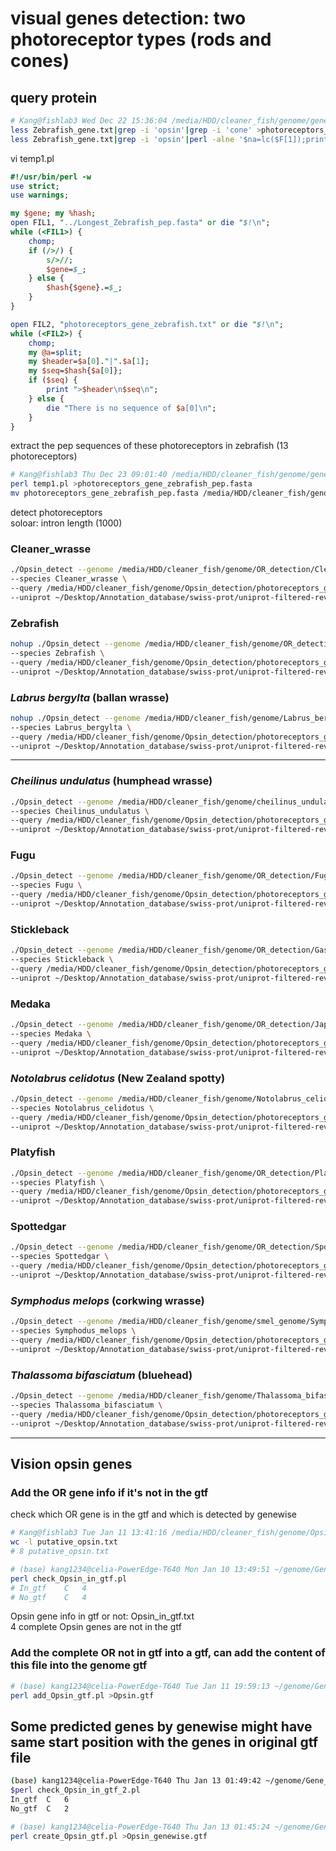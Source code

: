 # visual genes detection: two photoreceptor types (rods and cones)
## query protein
```bash
# Kang@fishlab3 Wed Dec 22 15:36:04 /media/HDD/cleaner_fish/genome/gene_family_2/all_annotation
less Zebrafish_gene.txt|grep -i 'opsin'|grep -i 'cone' >photoreceptors_gene_zebrafish.txt # cone photoreceptors
less Zebrafish_gene.txt|grep -i 'opsin'|perl -alne '$na=lc($F[1]);print if $na eq "rho"'>>photoreceptors_gene_zebrafish.txt # rod photoreceptors
```

vi temp1.pl   
```perl
#!/usr/bin/perl -w
use strict;
use warnings;

my $gene; my %hash;
open FIL1, "../Longest_Zebrafish_pep.fasta" or die "$!\n";
while (<FIL1>) {
	chomp;
	if (/>/) {
		s/>//;
		$gene=$_;
	} else {
		$hash{$gene}.=$_;
	}
}

open FIL2, "photoreceptors_gene_zebrafish.txt" or die "$!\n";
while (<FIL2>) {
	chomp;
	my @a=split;
	my $header=$a[0]."|".$a[1];
	my $seq=$hash{$a[0]};
	if ($seq) {
		print ">$header\n$seq\n";
	} else {
		die "There is no sequence of $a[0]\n";
	}
}
```
extract the pep sequences of these photoreceptors in zebrafish (13 photoreceptors)   
```bash
# Kang@fishlab3 Thu Dec 23 09:01:40 /media/HDD/cleaner_fish/genome/gene_family_2/all_annotation
perl temp1.pl >photoreceptors_gene_zebrafish_pep.fasta
mv photoreceptors_gene_zebrafish_pep.fasta /media/HDD/cleaner_fish/genome/Opsin_detection
```
detect photoreceptors   
soloar: intron length (1000)   
### Cleaner_wrasse
```bash
./Opsin_detect --genome /media/HDD/cleaner_fish/genome/OR_detection/Cleaner_wrasse_softmasked_ChaHeader.fasta \
--species Cleaner_wrasse \
--query /media/HDD/cleaner_fish/genome/Opsin_detection/photoreceptors_gene_zebrafish_pep.fasta \
--uniprot ~/Desktop/Annotation_database/swiss-prot/uniprot-filtered-reviewed_yes.fasta
```
### Zebrafish
```bash
nohup ./Opsin_detect --genome /media/HDD/cleaner_fish/genome/OR_detection/Zebrafish_genome.ncbi.fa \
--species Zebrafish \
--query /media/HDD/cleaner_fish/genome/Opsin_detection/photoreceptors_gene_zebrafish_pep.fasta \
--uniprot ~/Desktop/Annotation_database/swiss-prot/uniprot-filtered-reviewed_yes.fasta &
```
### ***Labrus bergylta*** (ballan wrasse)
```bash
nohup ./Opsin_detect --genome /media/HDD/cleaner_fish/genome/Labrus_bergylta.fasta \
--species Labrus_bergylta \
--query /media/HDD/cleaner_fish/genome/Opsin_detection/photoreceptors_gene_zebrafish_pep.fasta \
--uniprot ~/Desktop/Annotation_database/swiss-prot/uniprot-filtered-reviewed_yes.fasta &
```
***
### ***Cheilinus undulatus*** (humphead wrasse)
```bash
./Opsin_detect --genome /media/HDD/cleaner_fish/genome/cheilinus_undulatus.fasta \
--species Cheilinus_undulatus \
--query /media/HDD/cleaner_fish/genome/Opsin_detection/photoreceptors_gene_zebrafish_pep.fasta \
--uniprot ~/Desktop/Annotation_database/swiss-prot/uniprot-filtered-reviewed_yes.fasta
```
### Fugu
```bash
./Opsin_detect --genome /media/HDD/cleaner_fish/genome/OR_detection/Fugu.dna_sm.toplevel.fa \
--species Fugu \
--query /media/HDD/cleaner_fish/genome/Opsin_detection/photoreceptors_gene_zebrafish_pep.fasta \
--uniprot ~/Desktop/Annotation_database/swiss-prot/uniprot-filtered-reviewed_yes.fasta
```
### Stickleback
```bash
./Opsin_detect --genome /media/HDD/cleaner_fish/genome/OR_detection/Gasterosteus_aculeatus.BROADS1.dna_sm.toplevel.fa \
--species Stickleback \
--query /media/HDD/cleaner_fish/genome/Opsin_detection/photoreceptors_gene_zebrafish_pep.fasta \
--uniprot ~/Desktop/Annotation_database/swiss-prot/uniprot-filtered-reviewed_yes.fasta
```
### Medaka
```bash
./Opsin_detect --genome /media/HDD/cleaner_fish/genome/OR_detection/Japanese_medaka_hsok.dna_sm.toplevel.fa \
--species Medaka \
--query /media/HDD/cleaner_fish/genome/Opsin_detection/photoreceptors_gene_zebrafish_pep.fasta \
--uniprot ~/Desktop/Annotation_database/swiss-prot/uniprot-filtered-reviewed_yes.fasta
```
### ***Notolabrus celidotus*** (New Zealand spotty)
```bash
./Opsin_detect --genome /media/HDD/cleaner_fish/genome/Notolabrus_celidotus.fasta \
--species Notolabrus_celidotus \
--query /media/HDD/cleaner_fish/genome/Opsin_detection/photoreceptors_gene_zebrafish_pep.fasta \
--uniprot ~/Desktop/Annotation_database/swiss-prot/uniprot-filtered-reviewed_yes.fasta
```
### Platyfish
```bash
./Opsin_detect --genome /media/HDD/cleaner_fish/genome/OR_detection/Platyfish-male.dna_sm.toplevel.fa \
--species Platyfish \
--query /media/HDD/cleaner_fish/genome/Opsin_detection/photoreceptors_gene_zebrafish_pep.fasta \
--uniprot ~/Desktop/Annotation_database/swiss-prot/uniprot-filtered-reviewed_yes.fasta
```
### Spottedgar
```bash
./Opsin_detect --genome /media/HDD/cleaner_fish/genome/OR_detection/Spottedgar.dna_sm.toplevel.fa \
--species Spottedgar \
--query /media/HDD/cleaner_fish/genome/Opsin_detection/photoreceptors_gene_zebrafish_pep.fasta \
--uniprot ~/Desktop/Annotation_database/swiss-prot/uniprot-filtered-reviewed_yes.fasta
```
### ***Symphodus melops*** (corkwing wrasse)
```bash
./Opsin_detect --genome /media/HDD/cleaner_fish/genome/smel_genome/Symphodus_melops_softmasked.fasta \
--species Symphodus_melops \
--query /media/HDD/cleaner_fish/genome/Opsin_detection/photoreceptors_gene_zebrafish_pep.fasta \
--uniprot ~/Desktop/Annotation_database/swiss-prot/uniprot-filtered-reviewed_yes.fasta
```
### ***Thalassoma bifasciatum*** (bluehead)
```bash
./Opsin_detect --genome /media/HDD/cleaner_fish/genome/Thalassoma_bifasciatum.fasta \
--species Thalassoma_bifasciatum \
--query /media/HDD/cleaner_fish/genome/Opsin_detection/photoreceptors_gene_zebrafish_pep.fasta \
--uniprot ~/Desktop/Annotation_database/swiss-prot/uniprot-filtered-reviewed_yes.fasta
```
***
## Vision opsin genes
### Add the OR gene info if it's not in the gtf
check which OR gene is in the gtf and which is detected by genewise   
```bash
# Kang@fishlab3 Tue Jan 11 13:41:16 /media/HDD/cleaner_fish/genome/Opsin_detection/Cleaner_wrasse/filtering
wc -l putative_opsin.txt
# 8 putative_opsin.txt

# (base) kang1234@celia-PowerEdge-T640 Mon Jan 10 13:49:51 ~/genome/Gene_annotation/combined
perl check_Opsin_in_gtf.pl
# In_gtf	C	4
# No_gtf	C	4
```
Opsin gene info in gtf or not: Opsin_in_gtf.txt   
4 complete Opsin genes are not in the gtf   
### Add the complete OR not in gtf into a gtf, can add the content of this file into the genome gtf
```bash
# (base) kang1234@celia-PowerEdge-T640 Tue Jan 11 19:59:13 ~/genome/Gene_annotation/combined
perl add_Opsin_gtf.pl >Opsin.gtf
```
## Some predicted genes by genewise might have same start position with the genes in original gtf file
```bash
(base) kang1234@celia-PowerEdge-T640 Thu Jan 13 01:49:42 ~/genome/Gene_annotation/combined
$perl check_Opsin_in_gtf_2.pl
In_gtf	C	6
No_gtf	C	2

# (base) kang1234@celia-PowerEdge-T640 Thu Jan 13 01:45:24 ~/genome/Gene_annotation/combined
perl create_Opsin_gtf.pl >Opsin_genewise.gtf
```

